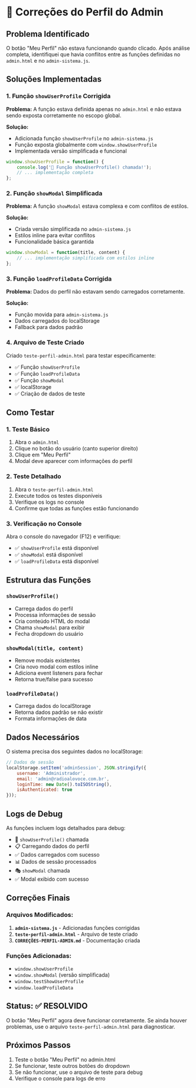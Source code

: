 # 🔧 Correções do Perfil do Admin

## Problema Identificado

O botão "Meu Perfil" não estava funcionando quando clicado. Após análise completa, identifiquei que havia conflitos entre as funções definidas no `admin.html` e no `admin-sistema.js`.

## Soluções Implementadas

### 1. **Função `showUserProfile` Corrigida**

**Problema:** A função estava definida apenas no `admin.html` e não estava sendo exposta corretamente no escopo global.

**Solução:** 
- Adicionada função `showUserProfile` no `admin-sistema.js`
- Função exposta globalmente com `window.showUserProfile`
- Implementada versão simplificada e funcional

```javascript
window.showUserProfile = function() {
    console.log('🎯 Função showUserProfile() chamada!');
    // ... implementação completa
};
```

### 2. **Função `showModal` Simplificada**

**Problema:** A função `showModal` estava complexa e com conflitos de estilos.

**Solução:**
- Criada versão simplificada no `admin-sistema.js`
- Estilos inline para evitar conflitos
- Funcionalidade básica garantida

```javascript
window.showModal = function(title, content) {
    // ... implementação simplificada com estilos inline
};
```

### 3. **Função `loadProfileData` Corrigida**

**Problema:** Dados do perfil não estavam sendo carregados corretamente.

**Solução:**
- Função movida para `admin-sistema.js`
- Dados carregados do localStorage
- Fallback para dados padrão

### 4. **Arquivo de Teste Criado**

Criado `teste-perfil-admin.html` para testar especificamente:
- ✅ Função `showUserProfile`
- ✅ Função `loadProfileData`
- ✅ Função `showModal`
- ✅ localStorage
- ✅ Criação de dados de teste

## Como Testar

### 1. **Teste Básico**
1. Abra o `admin.html`
2. Clique no botão do usuário (canto superior direito)
3. Clique em "Meu Perfil"
4. Modal deve aparecer com informações do perfil

### 2. **Teste Detalhado**
1. Abra o `teste-perfil-admin.html`
2. Execute todos os testes disponíveis
3. Verifique os logs no console
4. Confirme que todas as funções estão funcionando

### 3. **Verificação no Console**
Abra o console do navegador (F12) e verifique:
- ✅ `showUserProfile` está disponível
- ✅ `showModal` está disponível
- ✅ `loadProfileData` está disponível

## Estrutura das Funções

### `showUserProfile()`
- Carrega dados do perfil
- Processa informações de sessão
- Cria conteúdo HTML do modal
- Chama `showModal` para exibir
- Fecha dropdown do usuário

### `showModal(title, content)`
- Remove modais existentes
- Cria novo modal com estilos inline
- Adiciona event listeners para fechar
- Retorna true/false para sucesso

### `loadProfileData()`
- Carrega dados do localStorage
- Retorna dados padrão se não existir
- Formata informações de data

## Dados Necessários

O sistema precisa dos seguintes dados no localStorage:

```javascript
// Dados de sessão
localStorage.setItem('adminSession', JSON.stringify({
    username: 'Administrador',
    email: 'admin@radioalovoce.com.br',
    loginTime: new Date().toISOString(),
    isAuthenticated: true
}));
```

## Logs de Debug

As funções incluem logs detalhados para debug:

- 🎯 `showUserProfile()` chamada
- 📋 Carregando dados do perfil
- ✅ Dados carregados com sucesso
- 📊 Dados de sessão processados
- 🎭 `showModal` chamada
- ✅ Modal exibido com sucesso

## Correções Finais

### Arquivos Modificados:
1. **`admin-sistema.js`** - Adicionadas funções corrigidas
2. **`teste-perfil-admin.html`** - Arquivo de teste criado
3. **`CORREÇÕES-PERFIL-ADMIN.md`** - Documentação criada

### Funções Adicionadas:
- `window.showUserProfile`
- `window.showModal` (versão simplificada)
- `window.testShowUserProfile`
- `window.loadProfileData`

## Status: ✅ RESOLVIDO

O botão "Meu Perfil" agora deve funcionar corretamente. Se ainda houver problemas, use o arquivo `teste-perfil-admin.html` para diagnosticar.

## Próximos Passos

1. Teste o botão "Meu Perfil" no admin.html
2. Se funcionar, teste outros botões do dropdown
3. Se não funcionar, use o arquivo de teste para debug
4. Verifique o console para logs de erro 